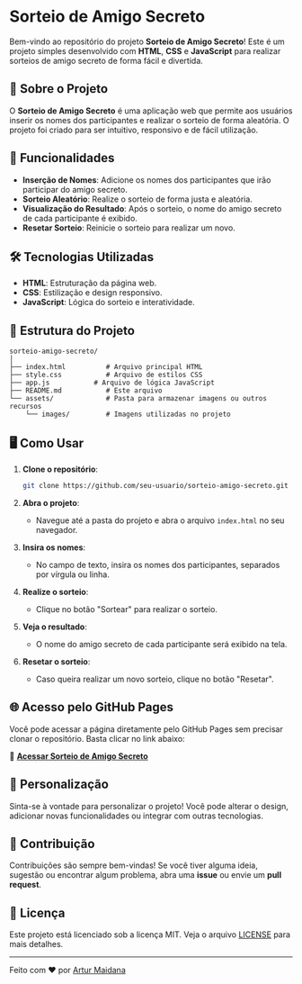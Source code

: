 # Sorteio de Amigo Secreto

Bem-vindo ao repositório do projeto **Sorteio de Amigo Secreto**! Este é um projeto simples desenvolvido com **HTML**, **CSS** e **JavaScript** para realizar sorteios de amigo secreto de forma fácil e divertida.

## 🎯 Sobre o Projeto

O **Sorteio de Amigo Secreto** é uma aplicação web que permite aos usuários inserir os nomes dos participantes e realizar o sorteio de forma aleatória. O projeto foi criado para ser intuitivo, responsivo e de fácil utilização.

## 🚀 Funcionalidades

- **Inserção de Nomes**: Adicione os nomes dos participantes que irão participar do amigo secreto.
- **Sorteio Aleatório**: Realize o sorteio de forma justa e aleatória.
- **Visualização do Resultado**: Após o sorteio, o nome do amigo secreto de cada participante é exibido.
- **Resetar Sorteio**: Reinicie o sorteio para realizar um novo.

## 🛠️ Tecnologias Utilizadas

- **HTML**: Estruturação da página web.
- **CSS**: Estilização e design responsivo.
- **JavaScript**: Lógica do sorteio e interatividade.

## 📁 Estrutura do Projeto

```
sorteio-amigo-secreto/
│
├── index.html          # Arquivo principal HTML
├── style.css           # Arquivo de estilos CSS
├── app.js           # Arquivo de lógica JavaScript
├── README.md           # Este arquivo
└── assets/             # Pasta para armazenar imagens ou outros recursos
    └── images/         # Imagens utilizadas no projeto
```

## 🖥️ Como Usar

1. **Clone o repositório**:
   ```bash
   git clone https://github.com/seu-usuario/sorteio-amigo-secreto.git
   ```

2. **Abra o projeto**:
   - Navegue até a pasta do projeto e abra o arquivo `index.html` no seu navegador.

3. **Insira os nomes**:
   - No campo de texto, insira os nomes dos participantes, separados por vírgula ou linha.

4. **Realize o sorteio**:
   - Clique no botão "Sortear" para realizar o sorteio.

5. **Veja o resultado**:
   - O nome do amigo secreto de cada participante será exibido na tela.

6. **Resetar o sorteio**:
   - Caso queira realizar um novo sorteio, clique no botão "Resetar".

## 🌐 Acesso pelo GitHub Pages

Você pode acessar a página diretamente pelo GitHub Pages sem precisar clonar o repositório. Basta clicar no link abaixo:

🔗 **[Acessar Sorteio de Amigo Secreto](https://arturmaidana.github.io/DesafioAmigoSecreto/)**

## 🎨 Personalização

Sinta-se à vontade para personalizar o projeto! Você pode alterar o design, adicionar novas funcionalidades ou integrar com outras tecnologias.

## 🤝 Contribuição

Contribuições são sempre bem-vindas! Se você tiver alguma ideia, sugestão ou encontrar algum problema, abra uma **issue** ou envie um **pull request**.

## 📄 Licença

Este projeto está licenciado sob a licença MIT. Veja o arquivo [LICENSE](LICENSE) para mais detalhes.

---

Feito com ❤️ por [Artur Maidana](https://github.com/ArturMaidana)